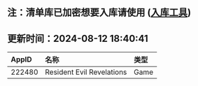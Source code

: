 ## 注：清单库已加密想要入库请使用 ([入库工具](https://github.com/BlankTMing/ManifestAutoUpdate/releases))

## 更新时间：2024-08-12 18:40:41
| AppID | 名称 | 类型  |
| :-------------------- | :----------------------------- | :----------- |
| 222480 | Resident Evil Revelations| Game |
